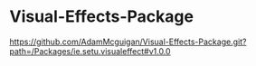 # Visual-Effects-Package
https://github.com/AdamMcguigan/Visual-Effects-Package.git?path=/Packages/ie.setu.visualeffect#v1.0.0
